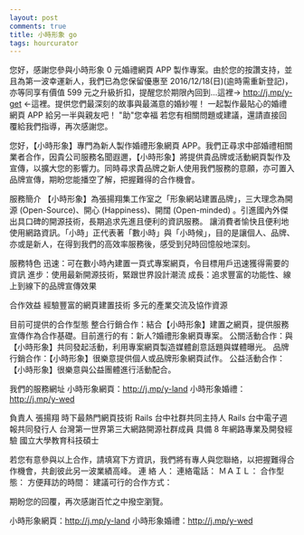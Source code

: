 ```yaml
---
layout: post
comments: true
title: 小時形象 go
tags: hourcurator
---
```


您好，感謝您參與小時形象 0 元婚禮網頁 APP 製作專案。由於您的按讚支持，並且為第一波幸運新人，我們已為您保留優惠至 2016/12/18(日)(逾時需重新登記)，亦等同享有價值 599 元之升級折扣，提醒您於期限內回到…這裡→ http://j.mp/y-get ←這裡。提供您們最深刻的故事與最滿意的婚紗喔！
一起製作最貼心的婚禮網頁 APP 給另一半與親友吧！ "助"您幸福
若您有相關問題或建議，還請直接回覆給我們指導，再次感謝您。

您好，【小時形象】專門為新人製作婚禮形象網頁 APP。我們正尋求中部婚禮相關業者合作，因貴公司服務名聞遐邇，【小時形象】將提供貴品牌或活動網頁製作及宣傳，以擴大您的影響力。同時尋求貴品牌之新人使用我們服務的意願，亦可置入品牌宣傳，期盼您能播空了解，把握難得的合作機會。

服務簡介
【小時形象】為張揚翔集工作室之「形象網站建置品牌」，三大理念為開源 (Open-Source)、開心 (Happiness)、開闊 (Open-minded) 。引進國內外傑出具口碑的開源技術，長期追求先進且便利的資訊服務。 讓消費者愉快且便利地使用網路資訊。「小時」正代表著「數小時」與「小時候」，目的是讓個人、品牌、亦或是新人，在得到我們的高效率服務後，感受到兒時回憶般地深刻。

服務特色
迅速：可在數小時內建置一頁式專案網頁，令目標用戶迅速獲得需要的資訊
進步：使用最新開源技術，緊跟世界設計潮流
成長：追求豐富的功能性、線上到線下的品牌宣傳效果

合作效益
經驗豐富的網頁建置技術
多元的產業交流及協作資源

目前可提供的合作型態
整合行銷合作：結合【小時形象】建置之網頁，提供服務宣傳作為合作基礎。目前進行的有：新人?婚禮形象網頁專案。
公關活動合作：與【小時形象】共同發起活動，利用專案網頁製造媒體創意話題與媒體曝光。
品牌行銷合作：【小時形象】很樂意提供個人或品牌形象網頁試作。
公益活動合作：【小時形象】很樂意與公益團體進行活動配合。

我們的服務網址
小時形象網頁：http://j.mp/y-land
小時形象婚禮：http://j.mp/y-wed

負責人
張揚翔
時下最熱門網頁技術 Rails 台中社群共同主持人
Rails 台中電子週報共同發行人
台灣第一世界第三大網路開源社群成員
具備 8 年網路專業及開發經驗
國立大學教育科技碩士

若您有意參與以上合作，請填寫下方資訊，我們將有專人與您聯絡，以把握難得合作機會，共創彼此另一波業績高峰。
連 絡 人：
連絡電話：
ＭＡＩＬ：
合作型態：
方便拜訪的時間：
建議可行的合作方式：

期盼您的回覆，再次感謝百忙之中撥空瀏覽。

小時形象網頁：http://j.mp/y-land
小時形象婚禮：http://j.mp/y-wed


